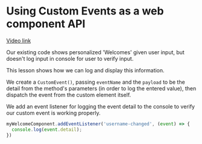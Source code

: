 # Using Custom Events as a web component API

[Video link](https://egghead.io/lessons/javascript-using-custom-events-as-a-web-component-api)

<TimeStamp start="0:16" end="0:25">

Our existing code shows personalized 'Welcomes' given user input, but doesn't log input in console for user to verify input.

This lesson shows how we can log and display this information.

</TimeStamp>

<TimeStamp start="0:34" end="0:42">

We create a `CustomEvent()`, passing `eventName` and the `payload` to be the detail from the method's parameters (in order to log the entered value), then dispatch the event from the custom element itself.

</TimeStamp>

<TimeStamp start="1:12" end="1:21">

We add an event listener for logging the event detail to the console to verify our custom event is working properly.

```jsx
myWelcomeComponent.addEventListener('username-changed', (event) => {
  console.log(event.detail);
})
```

</TimeStamp>
